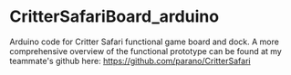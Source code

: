 CritterSafariBoard_arduino
==========================

Arduino code for Critter Safari functional game board and dock. A more comprehensive overview of the functional prototype can be found at my teammate's github here: https://github.com/parano/CritterSafari
